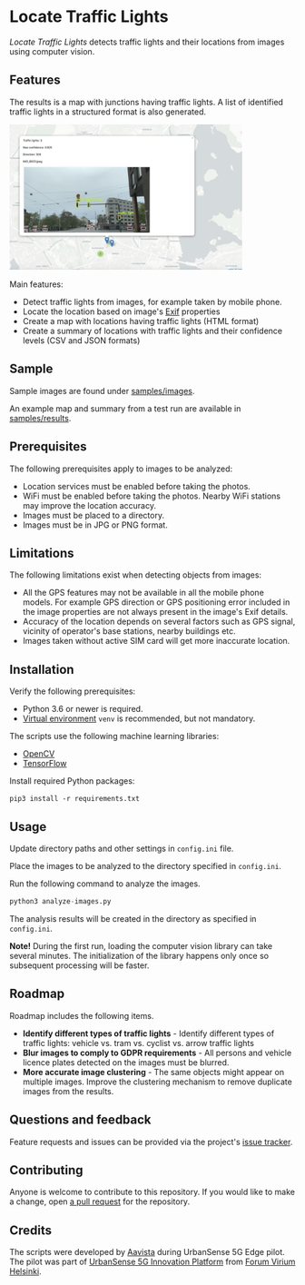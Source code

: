 # Locate Traffic Lights

_Locate Traffic Lights_ detects traffic lights and their locations from images using computer vision.


## Features

The results is a map with junctions having traffic lights. A list of identified traffic lights in a structured format is also generated.

<img src="https://github.com/aavista/locate-traffic-lights/blob/master/locate-traffic-lights-example-map.png?raw=true" width="410">


Main features:

- Detect traffic lights from images, for example taken by mobile phone.
- Locate the location based on image's [Exif](https://en.wikipedia.org/wiki/Exif) properties
- Create a map with locations having traffic lights (HTML format)
- Create a summary of locations with traffic lights and their confidence levels (CSV and JSON formats)  


## Sample

Sample images are found under [samples/images](https://github.com/aavista/locate-traffic-lights/tree/master/samples/images). 

An example map and summary from a test run are available in [samples/results](https://github.com/aavista/locate-traffic-lights/tree/master/samples/results).


## Prerequisites

The following prerequisites apply to images to be analyzed:

- Location services must be enabled before taking the photos.
- WiFi must be enabled before taking the photos. Nearby WiFi stations may improve the location accuracy.
- Images must be placed to a directory.
- Images must be in JPG or PNG format.


## Limitations

The following limitations exist when detecting objects from images:

- All the GPS features may not be available in all the mobile phone models. For example GPS direction or GPS positioning error included in the image properties are not always present in the image's Exif details.
- Accuracy of the location depends on several factors such as GPS signal, vicinity of operator's base stations, nearby buildings etc.
- Images taken without active SIM card will get more inaccurate location.


## Installation

Verify the following prerequisites:

- Python 3.6 or newer is required. 
- [Virtual environment](https://docs.python.org/3/tutorial/venv.html) `venv` is recommended, but not mandatory. 

The scripts use the following machine learning libraries:

- [OpenCV](https://docs.opencv.org/master/index.html)
- [TensorFlow](https://www.tensorflow.org)

Install required Python packages:

```
pip3 install -r requirements.txt
```


## Usage

Update directory paths and other settings in `config.ini` file.

Place the images to be analyzed to the directory specified in `config.ini`. 

Run the following command to analyze the images.

```python
python3 analyze-images.py
```

The analysis results will be created in the directory as specified in `config.ini`.

**Note!** During the first run, loading the computer vision library can take several minutes. The initialization of the library happens only once so subsequent processing will be faster. 


## Roadmap

Roadmap includes the following items.

- **Identify different types of traffic lights** - Identify different types of traffic lights: vehicle vs. tram vs. cyclist vs. arrow traffic lights
- **Blur images to comply to GDPR requirements** - All persons and vehicle licence plates detected on the images must be blurred.
- **More accurate image clustering** - The same objects might appear on multiple images. Improve the clustering mechanism to remove duplicate images from the results.


## Questions and feedback

Feature requests and issues can be provided via the project's [issue tracker](https://github.com/aavista/locate-traffic-lights/issues).


## Contributing

Anyone is welcome to contribute to this repository. If you would like to make a change, open [a pull request](https://github.com/aavista/locate-traffic-lights/pulls) for the repository.


## Credits

The scripts were developed by [Aavista](https://aavista.com) during UrbanSense 5G Edge pilot. The pilot was part of [UrbanSense 5G Innovation Platform](https://forumvirium.fi/en/urbansense-5g-innovation-platform/) from [Forum Virium Helsinki](https://forumvirium.fi/en/).


